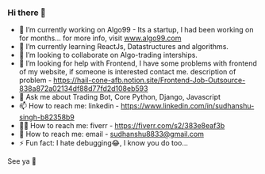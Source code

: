 ### Hi there 👋

- 🔭 I’m currently working on Algo99 - Its a startup, I had been working on for months... for more info, visit www.algo99.com
- 🌱 I’m currently learning ReactJs, Datastructures and algorithms.
- 👯 I’m looking to collaborate on Algo-trading interships.
- 🤔 I’m looking for help with Frontend, I have some problems with frontend of my website, if someone is interested contact me. description of problem - https://hail-cone-afb.notion.site/Frontend-Job-Outsource-838a872a02134df88d77fd2d108eb593
- 💬 Ask me about Trading Bot, Core Python, Django, Javascript
- 📫 How to reach me: linkedin - https://www.linkedin.com/in/sudhanshu-singh-b82358b9 
- 👷🏻 How to reach me: fiverr  -  https://fiverr.com/s2/383e8eaf3b 
- 📧 How to reach me: email -  sudhanshu8833@gmail.com
- ⚡ Fun fact: I hate debugging😂, I know you do too...

See ya 👋

